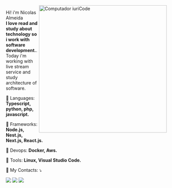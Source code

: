 <img src="https://raw.githubusercontent.com/MicaelliMedeiros/micaellimedeiros/master/image/computer-illustration.png" min-width="400px" max-width="400px" width="400px" align="right" alt="Computador iuriCode">

<p align="left"> 
  Hi! i'm Nicolas Almeida<br><strong>I love read and study about technology so i work with software development.</strong>.<br>
  Today i'm working with live stream service and study architecture of software.
</p>

<p align="left">
  🦄 Languages: <strong>Typescript, python, php, javascript.</strong>
</p>
 
<p align="left">
  🦄 Frameworks: <strong>Node.js, Nest.js, Next.js, React.js.</strong>
</p>

<p align="left">
  🦄 Devops: <strong>Docker, Aws.</strong>
</p>

<p align="left">
  💼 Tools: <strong>Linux, Visual Studio Code.</strong>
</p>

<p align="left">
  💌 My Contacts: ⤵️
</p>

<p align="left">
  <a href="mailto:nicolas_ariel_almeida@outlook.com" alt="Gmail">
  <img src="https://img.shields.io/badge/-Gmail-FF0000?style=flat-square&labelColor=FF0000&logo=gmail&logoColor=white&link=mailto:nicolas_ariel_almeida@outlook.com" /></a>

  <a href="https://www.linkedin.com/in/nicolas-almeida-960b27161/" alt="Linkedin">
  <img src="https://img.shields.io/badge/-Linkedin-0e76a8?style=flat-square&logo=Linkedin&logoColor=white&link=https://www.linkedin.com/in/nicolas-almeida-960b27161/" /></a>

  <a href="https://api.whatsapp.com/send?phone=5511964464518" alt="WhatsApp">
  <img src="https://img.shields.io/badge/-WhatsApp-25d366?style=flat-square&labelColor=25d366&logo=whatsapp&logoColor=white&link=https://api.whatsapp.com/send?phone=5511964464518"/></a>
</p>  
